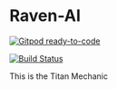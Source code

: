 # Raven-AI

[![Gitpod ready-to-code](https://img.shields.io/badge/Gitpod-ready--to--code-blue?logo=gitpod)](https://gitpod.io/#https://github.com/watchdog1023/Raven-AI)

[![Build Status](https://travis-ci.org/watchdog1023/Raven-AI.svg?branch=master)](https://travis-ci.org/watchdog1023/Raven-AI)

This is the Titan Mechanic

